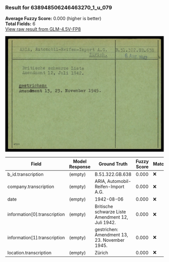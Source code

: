 ### Result for 638948506246463270_1_u_079
**Average Fuzzy Score:** 0.000 (higher is better)<br>
**Total Fields:** 6<br>
[View raw result from GLM-4.5V-FP8](https://github.com/RISE-UNIBAS/humanities_data_benchmark/blob/main/results/2025-10-24/T0331/request_T0331_638948506246463270_1_u_079.json)

<img src="https://github.com/RISE-UNIBAS/humanities_data_benchmark/blob/main/benchmarks/blacklist/images/638948506246463270_1_u_079.jpg?raw=true" alt="638948506246463270_1_u_079" width="600px">

| Field | Model Response | Ground Truth | Fuzzy Score | Match |
|-------|----------------|--------------|-------------|-------|
| b_id.transcription | (empty) | B.51.322.GB.638 | 0.000 | ❌ |
| company.transcription | (empty) | ARIA, Automobil-Reifen-Import A.G. | 0.000 | ❌ |
| date | (empty) | 1942-08-06 | 0.000 | ❌ |
| information[0].transcription | (empty) | Britische schwarze Liste<br>Amendment 12, Juli 1942. | 0.000 | ❌ |
| information[1].transcription | (empty) | gestrichen:<br>Amendment 13, 23. November 1945. | 0.000 | ❌ |
| location.transcription | (empty) | Zürich | 0.000 | ❌ |

